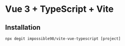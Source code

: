 # Vue 3 + TypeScript + Vite

## Installation

```
npx degit impossible98/vite-vue-typescript [project]
```
